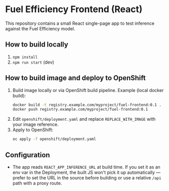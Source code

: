 # Fuel Efficiency Frontend (React)

This repository contains a small React single-page app to test inference against the Fuel Efficiency model.

## How to build locally

1. `npm install`
2. `npm run start` (dev)

## How to build image and deploy to OpenShift

1. Build image locally or via OpenShift build pipeline. Example (local docker build):
   ```bash
   docker build -t registry.example.com/myproject/fuel-frontend:0.1 .
   docker push registry.example.com/myproject/fuel-frontend:0.1
   ```
2. Edit `openshift/deployment.yaml` and replace `REPLACE_WITH_IMAGE` with your image reference.
3. Apply to OpenShift:
   ```bash
   oc apply -f openshift/deployment.yaml
   ```

## Configuration
- The app reads `REACT_APP_INFERENCE_URL` at build time. If you set it as an env var in the Deployment, the built JS won't pick it up automatically — prefer to set the URL in the source before building or use a relative `/api` path with a proxy route.
